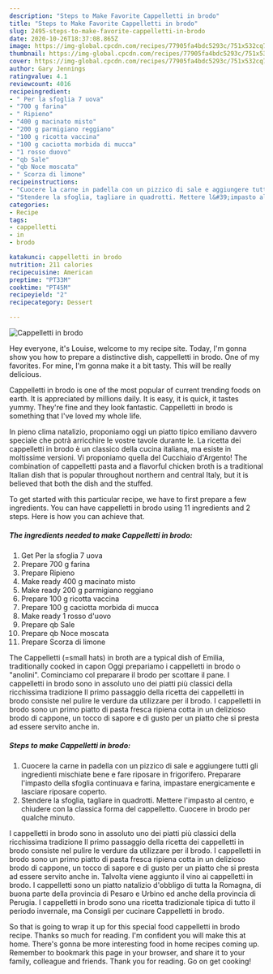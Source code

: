 ```yaml
---
description: "Steps to Make Favorite Cappelletti in brodo"
title: "Steps to Make Favorite Cappelletti in brodo"
slug: 2495-steps-to-make-favorite-cappelletti-in-brodo
date: 2020-10-26T18:37:08.865Z
image: https://img-global.cpcdn.com/recipes/77905fa4bdc5293c/751x532cq70/cappelletti-in-brodo-recipe-main-photo.jpg
thumbnail: https://img-global.cpcdn.com/recipes/77905fa4bdc5293c/751x532cq70/cappelletti-in-brodo-recipe-main-photo.jpg
cover: https://img-global.cpcdn.com/recipes/77905fa4bdc5293c/751x532cq70/cappelletti-in-brodo-recipe-main-photo.jpg
author: Gary Jennings
ratingvalue: 4.1
reviewcount: 4016
recipeingredient:
- " Per la sfoglia 7 uova"
- "700 g farina"
- " Ripieno"
- "400 g macinato misto"
- "200 g parmigiano reggiano"
- "100 g ricotta vaccina"
- "100 g caciotta morbida di mucca"
- "1 rosso duovo"
- "qb Sale"
- "qb Noce moscata"
- " Scorza di limone"
recipeinstructions:
- "Cuocere la carne in padella con un pizzico di sale e aggiungere tutti gli ingredienti mischiate bene e fare riposare in frigorifero. Preparare l&#39;impasto della sfoglia continuava e farina, impastare energicamente e lasciare riposare coperto."
- "Stendere la sfoglia, tagliare in quadrotti. Mettere l&#39;impasto al centro, e chiudere con la classica forma del cappelletto. Cuocere in brodo per qualche minuto."
categories:
- Recipe
tags:
- cappelletti
- in
- brodo

katakunci: cappelletti in brodo 
nutrition: 211 calories
recipecuisine: American
preptime: "PT33M"
cooktime: "PT45M"
recipeyield: "2"
recipecategory: Dessert

---
```



![Cappelletti in brodo](https://img-global.cpcdn.com/recipes/77905fa4bdc5293c/751x532cq70/cappelletti-in-brodo-recipe-main-photo.jpg)

Hey everyone, it's Louise, welcome to my recipe site. Today, I'm gonna show you how to prepare a distinctive dish, cappelletti in brodo. One of my favorites. For mine, I'm gonna make it a bit tasty. This will be really delicious.

Cappelletti in brodo is one of the most popular of current trending foods on earth. It is appreciated by millions daily. It is easy, it is quick, it tastes yummy. They're fine and they look fantastic. Cappelletti in brodo is something that I've loved my whole life.

In pieno clima natalizio, proponiamo oggi un piatto tipico emiliano davvero speciale che potrà arricchire le vostre tavole durante le. La ricetta dei cappelletti in brodo è un classico della cucina italiana, ma esiste in moltissime versioni. Vi proponiamo quella del Cucchiaio d&#39;Argento! The combination of cappelletti pasta and a flavorful chicken broth is a traditional Italian dish that is popular throughout northern and central Italy, but it is believed that both the dish and the stuffed.


To get started with this particular recipe, we have to first prepare a few ingredients. You can have cappelletti in brodo using 11 ingredients and 2 steps. Here is how you can achieve that.

<!--inarticleads1-->

##### The ingredients needed to make Cappelletti in brodo:

1. Get  Per la sfoglia 7 uova
1. Prepare 700 g farina
1. Prepare  Ripieno
1. Make ready 400 g macinato misto
1. Make ready 200 g parmigiano reggiano
1. Prepare 100 g ricotta vaccina
1. Prepare 100 g caciotta morbida di mucca
1. Make ready 1 rosso d&#39;uovo
1. Prepare qb Sale
1. Prepare qb Noce moscata
1. Prepare  Scorza di limone


The Cappelletti (=small hats) in broth are a typical dish of Emilia, traditionally cooked in capon Oggi prepariamo i cappelletti in brodo o &#34;anolini&#34;. Cominciamo col preparare il brodo per scottare il pane. I cappelletti in brodo sono in assoluto uno dei piatti più classici della ricchissima tradizione Il primo passaggio della ricetta dei cappelletti in brodo consiste nel pulire le verdure da utilizzare per il brodo. I cappelletti in brodo sono un primo piatto di pasta fresca ripiena cotta in un delizioso brodo di cappone, un tocco di sapore e di gusto per un piatto che si presta ad essere servito anche in. 

<!--inarticleads2-->

##### Steps to make Cappelletti in brodo:

1. Cuocere la carne in padella con un pizzico di sale e aggiungere tutti gli ingredienti mischiate bene e fare riposare in frigorifero. Preparare l&#39;impasto della sfoglia continuava e farina, impastare energicamente e lasciare riposare coperto.
1. Stendere la sfoglia, tagliare in quadrotti. Mettere l&#39;impasto al centro, e chiudere con la classica forma del cappelletto. Cuocere in brodo per qualche minuto.


I cappelletti in brodo sono in assoluto uno dei piatti più classici della ricchissima tradizione Il primo passaggio della ricetta dei cappelletti in brodo consiste nel pulire le verdure da utilizzare per il brodo. I cappelletti in brodo sono un primo piatto di pasta fresca ripiena cotta in un delizioso brodo di cappone, un tocco di sapore e di gusto per un piatto che si presta ad essere servito anche in. Talvolta viene aggiunto il vino ai cappelletti in brodo. I cappelletti sono un piatto natalizio d&#39;obbligo di tutta la Romagna, di buona parte della provincia di Pesaro e Urbino ed anche della provincia di Perugia. I cappelletti in brodo sono una ricetta tradizionale tipica di tutto il periodo invernale, ma Consigli per cucinare Cappelletti in brodo. 

So that is going to wrap it up for this special food cappelletti in brodo recipe. Thanks so much for reading. I'm confident you will make this at home. There's gonna be more interesting food in home recipes coming up. Remember to bookmark this page in your browser, and share it to your family, colleague and friends. Thank you for reading. Go on get cooking!
